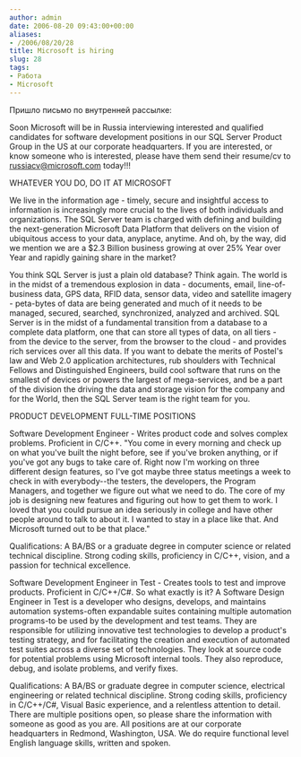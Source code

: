 ```yaml
---
author: admin
date: 2006-08-20 09:43:00+00:00
aliases:
- /2006/08/20/28
title: Microsoft is hiring
slug: 28
tags:
- Работа
- Microsoft
---
```


Пришло письмо по внутренней рассылке:

Soon Microsoft will be in Russia interviewing interested and qualified candidates for software development positions in our SQL Server Product Group in the US at our corporate headquarters. If you are interested, or know someone who is interested, please have them send their resume/cv to [russiacv@microsoft.com](mailto:russiacv@microsoft.com) today!!!

<!--more-->WHATEVER YOU DO, DO IT AT MICROSOFT

We live in the information age - timely, secure and insightful access to information is increasingly more crucial to the lives of both individuals and organizations. The SQL Server team is charged with defining and building the next-generation Microsoft Data Platform that delivers on the vision of ubiquitous access to your data, anyplace, anytime. And oh, by the way, did we mention we are a $2.3 Billion business growing at over 25% Year over Year and rapidly gaining share in the market?

You think SQL Server is just a plain old database? Think again. The world is in the midst of a tremendous explosion in data - documents, email, line-of-business data, GPS data, RFID data, sensor data, video and satellite imagery - peta-bytes of data are being generated and much of it needs to be managed, secured, searched, synchronized, analyzed and archived. SQL Server is in the midst of a fundamental transition from a database to a complete data platform, one that can store all types of data, on all tiers - from the device to the server, from the browser to the cloud - and provides rich services over all this data. If you want to debate the merits of Postel's law and Web 2.0 application architectures, rub shoulders with Technical Fellows and Distinguished Engineers, build cool software that runs on the smallest of devices or powers the largest of mega-services, and be a part of the division the driving the data and storage vision for the company and for the World, then the SQL Server team is the right team for you.

PRODUCT DEVELOPMENT FULL-TIME POSITIONS

Software Development Engineer - Writes product code and solves complex problems. Proficient in C/C++. "You come in every morning and check up on what you've built the night before, see if you've broken anything, or if you've got any bugs to take care of. Right now I'm working on three different design features, so I've got maybe three status meetings a week to check in with everybody--the testers, the developers, the Program Managers, and together we figure out what we need to do. The core of my job is designing new features and figuring out how to get them to work. I loved that you could pursue an idea seriously in college and have other people around to talk to about it. I wanted to stay in a place like that. And Microsoft turned out to be that place."

Qualifications: A BA/BS or a graduate degree in computer science or related technical discipline. Strong coding skills, proficiency in C/C++, vision, and a passion for technical excellence.

Software Development Engineer in Test - Creates tools to test and improve products. Proficient in C/C++/C#. So what exactly is it? A Software Design Engineer in Test is a developer who designs, develops, and maintains automation systems-often expandable suites containing multiple automation programs-to be used by the development and test teams. They are responsible for utilizing innovative test technologies to develop a product's testing strategy, and for facilitating the creation and execution of automated test suites across a diverse set of technologies. They look at source code for potential problems using Microsoft internal tools. They also reproduce, debug, and isolate problems, and verify fixes.

Qualifications: A BA/BS or graduate degree in computer science, electrical engineering or related technical discipline. Strong coding skills, proficiency in C/C++/C#, Visual Basic experience, and a relentless attention to detail. There are multiple positions open, so please share the information with someone as good as you are. All positions are at our corporate headquarters in Redmond, Washington, USA. We do require functional level English language skills, written and spoken.
